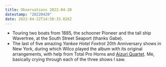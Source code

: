 ```yaml
---
title: Observations 2022-04-20
datestamp: "20220420"
date: 2022-04-22T14:50:33.026Z
---
```

- Touring two boats from 1885, the schooner Pioneer and the tall ship Wavertree, at the South Street Seaport (thanks Gabe).
- The last of five amazing *Yankee Hotel Foxtrot* 20th Anniversary shows in New York, during which Wilco played the album with its original arrangements, with help from Total Pro Horns and [Aizuri Quartet](https://www.aizuriquartet.com/). Me, basically crying through each of the three shows I saw.
